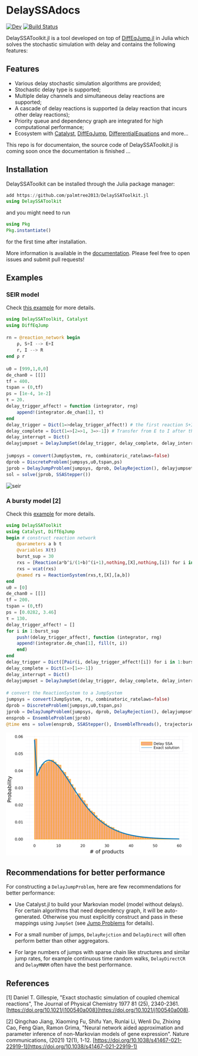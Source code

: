 # DelaySSAdocs

<!-- [![Stable](https://img.shields.io/badge/docs-stable-blue.svg)](https://palmtree2013.github.io/DelaySSAdocs.jl/stable) -->
[![Dev](https://img.shields.io/badge/docs-dev-blue.svg)](https://palmtree2013.github.io/DelaySSAdocs.jl/dev)
[![Build Status](https://github.com/palmtree2013/DelaySSAdocs.jl/actions/workflows/CI.yml/badge.svg?branch=main)](https://github.com/palmtree2013/DelaySSAdocs.jl/actions/workflows/CI.yml?query=branch%3Amain)
<!-- [![Coverage](https://codecov.io/gh/palmtree2013/DelaySSAdocs.jl/branch/main/graph/badge.svg)](https://codecov.io/gh/palmtree2013/DelaySSAdocs.jl) -->

DelaySSAToolkit.jl is a tool developed on top of [DiffEqJump.jl](https://github.com/SciML/DiffEqJump.jl) in Julia which solves the stochastic simulation with delay and contains the following features:

## Features
- Various delay stochastic simulation algorithms are provided;
- Stochastic delay type is supported;
- Multiple delay channels and simultaneous delay reactions are supported;
- A cascade of delay reactions is supported (a delay reaction that incurs other delay reactions);
- Priority queue and dependency graph are integrated for high computational performance;
- Ecosystem with [Catalyst](https://github.com/SciML/Catalyst.jl), [DiffEqJump](https://github.com/SciML/DiffEqJump.jl), [DifferentialEquations](https://github.com/JuliaDiffEq/DifferentialEquations.jl) and more...

This repo is for documentaion, the source code of DelaySSAToolkit.jl is coming soon once the documentation is finished ...

## Installation
DelaySSAToolkit can be installed through the Julia package manager:
```julia 
add https://github.com/palmtree2013/DelaySSAToolkit.jl
using DelaySSAToolkit
```
and you might need to run
```julia
using Pkg
Pkg.instantiate()
```
for the first time after installation.

More information is available in the [documentation](https://palmtree2013.github.io/DelaySSAToolkit.jl/dev/). Please feel free to open issues and submit pull requests!


## Examples
### SEIR model
Check [this example](https://palmtree2013.github.io/DelaySSAToolkit.jl/dev/tutorials/tutorials/) for more details.
```julia
using DelaySSAToolkit, Catalyst
using DiffEqJump

rn = @reaction_network begin
    ρ, S+I --> E+I
    r, I --> R
end ρ r

u0 = [999,1,0,0]
de_chan0 = [[]]
tf = 400.
tspan = (0,tf)
ps = [1e-4, 1e-2]
τ = 20.
delay_trigger_affect! = function (integrator, rng)
    append!(integrator.de_chan[1], τ)
end
delay_trigger = Dict(1=>delay_trigger_affect!) # the first reaction S+I -> E+I will trigger a delay reaction by adding τ to the delay channel 
delay_complete = Dict(1=>[2=>1, 3=>-1]) # Transfer from E to I after the completed delay reaction
delay_interrupt = Dict()
delayjumpset = DelayJumpSet(delay_trigger, delay_complete, delay_interrupt)

jumpsys = convert(JumpSystem, rn, combinatoric_ratelaws=false)
dprob = DiscreteProblem(jumpsys,u0,tspan,ps)
jprob = DelayJumpProblem(jumpsys, dprob, DelayRejection(), delayjumpset, de_chan0, save_positions=(true,true))
sol = solve(jprob, SSAStepper())
```
![seir](docs/src/assets/seir.svg)

### A bursty model [2]
Check this [example](https://palmtree2013.github.io/DelaySSAToolkit.jl/dev/tutorials/bursty/) for more details.
```julia
using DelaySSAToolkit
using Catalyst, DiffEqJump
begin # construct reaction network
    @parameters a b t
    @variables X(t)
    burst_sup = 30
    rxs = [Reaction(a*b^i/(1+b)^(i+1),nothing,[X],nothing,[i]) for i in 1:burst_sup]
    rxs = vcat(rxs)
    @named rs = ReactionSystem(rxs,t,[X],[a,b])
end
u0 = [0]
de_chan0 = [[]]
tf = 200.
tspan = (0,tf)
ps = [0.0282, 3.46]
τ = 130.
delay_trigger_affect! = []
for i in 1:burst_sup
    push!(delay_trigger_affect!, function (integrator, rng)
    append!(integrator.de_chan[1], fill(τ, i))
    end)
end
delay_trigger = Dict([Pair(i, delay_trigger_affect![i]) for i in 1:burst_sup])
delay_complete = Dict(1=>[1=>-1])
delay_interrupt = Dict()
delayjumpset = DelayJumpSet(delay_trigger, delay_complete, delay_interrupt)

# convert the ReactionSystem to a JumpSystem
jumpsys = convert(JumpSystem, rs, combinatoric_ratelaws=false)
dprob = DiscreteProblem(jumpsys,u0,tspan,ps)
jprob = DelayJumpProblem(jumpsys, dprob, DelayRejection(), delayjumpset, de_chan0, save_positions=(false,false))
ensprob = EnsembleProblem(jprob)
@time ens = solve(ensprob, SSAStepper(), EnsembleThreads(), trajectories=10^5)
```
![bursty](docs/src/assets/bursty.svg)


## Recommendations for better performance 
For constructing a `DelayJumpProblem`, here are few recommendations for better performance:

- Use Catalyst.jl to build your Markovian model (model without delays). For certain algorithms that need dependency graph, it will be auto-generated. Otherwise you must explicitly construct and pass in these mappings using `JumpSet` (see [Jump Problems](https://diffeq.sciml.ai/stable/types/jump_types/#Jump-Problems) for details).

- For a small number of jumps, `DelayRejction` and `DelayDirect` will often perform better than other aggregators.

- For large numbers of jumps with sparse chain like structures and similar jump rates, for example continuous time random walks, `DelayDirectCR` and `DelayMNRM` often have the best performance.

## References
[1] Daniel T. Gillespie, "Exact stochastic simulation of coupled chemical reactions", The Journal of Physical Chemistry 1977 81 (25), 2340-2361.
[https://doi.org/10.1021/j100540a008](https://doi.org/10.1021/j100540a008).

[2] Qingchao Jiang, Xiaoming Fu, Shifu Yan, Runlai Li, Wenli Du, Zhixing Cao, Feng Qian, Ramon Grima, "Neural network aided approximation and parameter inference of non-Markovian models of gene expression". Nature communications, (2021) 12(1), 1-12. [https://doi.org/10.1038/s41467-021-22919-1](https://doi.org/10.1038/s41467-021-22919-1)
